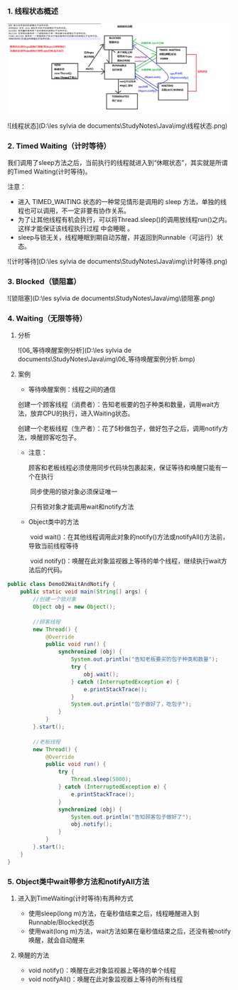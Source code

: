 ### 1. 线程状态概述

![线程的状态图](./img/线程的状态图.bmp)

![线程状态](D:\les sylvia de documents\StudyNotes\Java\img\线程状态.png)

### 2. Timed Waiting（计时等待）

我们调用了sleep方法之后，当前执行的线程就进入到“休眠状态”，其实就是所谓的Timed Waiting(计时等待)。

注意：

- 进入 TIMED_WAITING 状态的一种常见情形是调用的 sleep 方法，单独的线程也可以调用，不一定非要有协作关系。 
- 为了让其他线程有机会执行，可以将Thread.sleep()的调用放线程run()之内。这样才能保证该线程执行过程 中会睡眠 。
- sleep与锁无关，线程睡眠到期自动苏醒，并返回到Runnable（可运行）状态。

![计时等待](D:\les sylvia de documents\StudyNotes\Java\img\计时等待.png)

### 3. Blocked（锁阻塞）

![锁阻塞](D:\les sylvia de documents\StudyNotes\Java\img\锁阻塞.png)

### 4. Waiting（无限等待）

1. 分析

   ![06_等待唤醒案例分析](D:\les sylvia de documents\StudyNotes\Java\img\06_等待唤醒案例分析.bmp)

2. 案例

   - 等待唤醒案例：线程之间的通信

   ​		创建一个顾客线程（消费者）：告知老板要的包子种类和数量，调用wait方法，放弃CPU的执行，进入Waiting状态。

   ​		创建一个老板线程（生产者）：花了5秒做包子，做好包子之后，调用notify方法，唤醒顾客吃包子。

   - 注意：

     ​	顾客和老板线程必须使用同步代码块包裹起来，保证等待和唤醒只能有一个在执行

     ​	同步使用的锁对象必须保证唯一

     ​	只有锁对象才能调用wait和notify方法

   - Object类中的方法

     ​	void wait()：在其他线程调用此对象的notify()方法或notifyAll()方法前，导致当前线程等待

     ​	void notify()：唤醒在此对象监视器上等待的单个线程，继续执行wait方法后的代码。

```Java
public class Demo02WaitAndNotify {
    public static void main(String[] args) {
        //创建一个锁对象
        Object obj = new Object();

        //顾客线程
        new Thread() {
            @Override
            public void run() {
                synchronized (obj) {
                    System.out.println("告知老板要买的包子种类和数量");
                    try {
                        obj.wait();
                    } catch (InterruptedException e) {
                        e.printStackTrace();
                    }
                    System.out.println("包子做好了，吃包子");
                }
            }
        }.start();

        //老板线程
        new Thread() {
            @Override
            public void run() {
                try {
                    Thread.sleep(5000);
                } catch (InterruptedException e) {
                    e.printStackTrace();
                }
                synchronized (obj) {
                    System.out.println("告知顾客包子做好了");
                    obj.notify();
                }
            }
        }.start();
    }
}
```

### 5. Object类中wait带参方法和notifyAll方法

1. 进入到TimeWaiting(计时等待)有两种方式
   - 使用sleep(long m)方法，在毫秒值结束之后，线程睡醒进入到Runnable/Blocked状态
   - 使用wait(long m)方法，wait方法如果在毫秒值结束之后，还没有被notify唤醒，就会自动醒来

2. 唤醒的方法
   - void notify()：唤醒在此对象监视器上等待的单个线程
   - void notifyAll()：唤醒在此对象监视器上等待的所有线程

